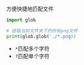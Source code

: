 方便快捷地匹配文件

```python
import glob

# 提取当前文件夹下的所有png文件
print(glob.glob('./*.png))
```



- `*`匹配多个字符
- `?`匹配单个字符